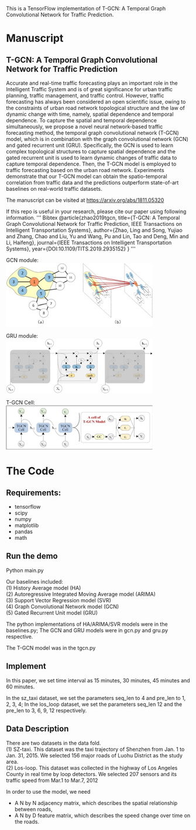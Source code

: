 This is a TensorFlow implementation of T-GCN: A Temporal Graph Convolutional Network for Traffic Prediction.

# Manuscript
## T-GCN: A Temporal Graph Convolutional Network for Traffic Prediction

Accurate and real-time traffic forecasting plays an important role in the Intelligent Traffic System and is of great significance for urban traffic planning, traffic management, and traffic control. However, traffic forecasting has always been considered an open scientific issue, owing to the constraints of urban road network topological structure and the law of dynamic change with time, namely, spatial dependence and temporal dependence. To capture the spatial and temporal dependence simultaneously, we propose a novel neural network-based traffic forecasting method, the temporal graph convolutional network (T-GCN) model, which is in combination with the graph convolutional network (GCN) and gated recurrent unit (GRU). Specifically, the GCN is used to learn complex topological structures to capture spatial dependence and the gated recurrent unit is used to learn dynamic changes of traffic data to capture temporal dependence. Then, the T-GCN model is employed to traffic forecasting based on the urban road network. Experiments demonstrate that our T-GCN model can obtain the spatio-temporal correlation from traffic data and the predictions outperform state-of-art baselines on real-world traffic datasets. 

The manuscript can be visited at https://arxiv.org/abs/1811.05320

If this repo is useful in your research, please cite our paper using following information.
'''
Bibtex
@article{zhao2019tgcn,
    title={T-GCN: A Temporal Graph Convolutional Network for Traffic Prediction, IEEE Transactions on Intelligent Transportation Systems},
    author={Zhao, Ling and Song, Yujiao and Zhang, Chao and Liu, Yu and Wang, Pu and Lin, Tao and Deng, Min and Li, Haifeng},
    journal={IEEE Transactions on Intelligent Transportation Systems},
    year={DOI:10.1109/TITS.2019.2935152}
}
'''

GCN module:<br>
<img src="pics/gcn.png" width="400px" hight="400px" />


GRU module:<br>
<img src="pics/arc.png" width="400px" hight="400px" />


T-GCN Cell:<br>
<img src="pics/Cell.png" width="400px" hight="400px" />


# The Code
## Requirements:
* tensorflow
* scipy
* numpy
* matplotlib
* pandas
* math

## Run the demo
Python main.py

Our baselines included: <br>
(1) History Average model (HA)<br>
(2) Autoregressive Integrated Moving Average model (ARIMA)<br>
(3) Support Vector Regression model (SVR)<br>
(4) Graph Convolutional Network model (GCN)<br>
(5) Gated Recurrent Unit model (GRU)<br>

The python implementations of HA/ARIMA/SVR models were in the baselines.py; The GCN and GRU models were in gcn.py and gru.py respective.


The T-GCN model was in the tgcn.py


## Implement
In this paper, we set time interval as 15 minutes, 30 minutes, 45 minutes and 60 minutes.

In the sz_taxi dataset, we set the parameters seq_len to 4 and pre_len to 1, 2, 3, 4; In the los_loop dataset, we set the parameters seq_len 12 and the pre_len to 3, 6, 9, 12 respectively.

## Data Description
There are two datasets in the data fold.<br>
(1) SZ-taxi. This dataset was the taxi trajectory of Shenzhen from Jan. 1 to Jan. 31, 2015. We selected 156 major roads of Luohu District as the study area.<br>
(2) Los-loop. This dataset was collected in the highway of Los Angeles County in real time by loop detectors. We selected 207 sensors and its traffic speed from Mar.1 to Mar.7, 2012

In order to use the model, we need
* A N by N adjacency matrix, which describes the spatial relationship between roads, 
* A N by D feature matrix, which describes the speed change over time on the roads.


